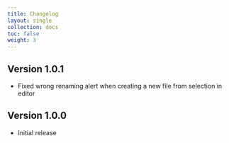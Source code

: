 ```yaml
---
title: Changelog
layout: single
collection: docs
toc: false
weight: 3
---
```


## Version 1.0.1

- Fixed wrong renaming alert when creating a new file from selection in editor

## Version 1.0.0

- Initial release